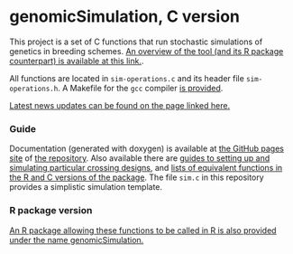 # genomicSimulation, C version

This project is a set of C functions that run stochastic simulations of genetics in breeding schemes. [An overview of the tool (and its R package counterpart) is available at this link.](https://doi.org/10.1093/g3journal/jkac216).

All functions are located in `sim-operations.c` and its header file `sim-operations.h`. A Makefile for the `gcc` compiler [is provided](https://github.com/vllrs/genomicSimulationC/blob/main/Makefile).

[Latest news updates can be found on the page linked here.](https://vllrs.github.io/genomicSimulationC/html/news.html)

### Guide
Documentation (generated with doxygen) is available at [the GitHub pages site](https://vllrs.github.io/genomicSimulationC/html/index.html) of [the repository](https://github.com/vllrs/genomicSimulationC). Also available there are [guides to setting up and simulating particular crossing designs](https://vllrs.github.io/genomicSimulationC/html/templates.html), and [lists of equivalent functions in the R and C versions of the package](https://vllrs.github.io/genomicSimulationC/html/concordance.html). The file `sim.c` in this repository provides a simplistic simulation template.

### R package version
[An R package allowing these functions to be called in R is also provided under the name genomicSimulation.](https://github.com/vllrs/genomicSimulation)
